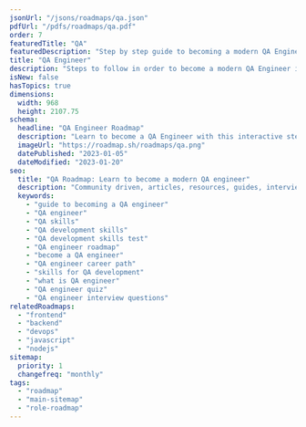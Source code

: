 ```yaml
---
jsonUrl: "/jsons/roadmaps/qa.json"
pdfUrl: "/pdfs/roadmaps/qa.pdf"
order: 7
featuredTitle: "QA"
featuredDescription: "Step by step guide to becoming a modern QA Engineer in 2023"
title: "QA Engineer"
description: "Steps to follow in order to become a modern QA Engineer in 2023"
isNew: false
hasTopics: true
dimensions:
  width: 968
  height: 2107.75
schema:
  headline: "QA Engineer Roadmap"
  description: "Learn to become a QA Engineer with this interactive step by step guide in 2023. We also have resources and short descriptions attached to the roadmap items so you can get everything you want to learn in one place."
  imageUrl: "https://roadmap.sh/roadmaps/qa.png"
  datePublished: "2023-01-05"
  dateModified: "2023-01-20"
seo:
  title: "QA Roadmap: Learn to become a modern QA engineer"
  description: "Community driven, articles, resources, guides, interview questions, quizzes for modern QA development. Learn to become a modern QA engineer by following the steps, skills, resources and guides listed in this roadmap."
  keywords:
    - "guide to becoming a QA engineer"
    - "QA engineer"
    - "QA skills"
    - "QA development skills"
    - "QA development skills test"
    - "QA engineer roadmap"
    - "become a QA engineer"
    - "QA engineer career path"
    - "skills for QA development"
    - "what is QA engineer"
    - "QA engineer quiz"
    - "QA engineer interview questions"
relatedRoadmaps:
  - "frontend"
  - "backend"
  - "devops"
  - "javascript"
  - "nodejs"
sitemap:
  priority: 1
  changefreq: "monthly"
tags:
  - "roadmap"
  - "main-sitemap"
  - "role-roadmap"
---
```


